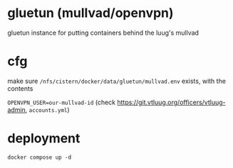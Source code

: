 # gluetun (mullvad/openvpn)

gluetun instance for putting containers behind the luug's mullvad

# cfg

make sure `/nfs/cistern/docker/data/gluetun/mullvad.env` exists, with the contents

`OPENVPN_USER=our-mullvad-id` (check https://git.vtluug.org/officers/vtluug-admin, `accounts.yml`)

# deployment

`docker compose up -d`